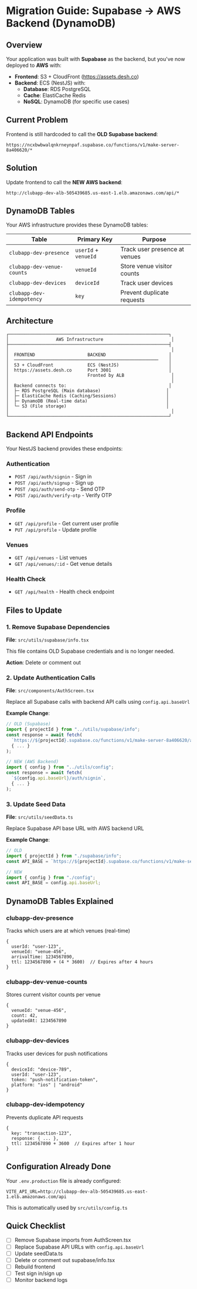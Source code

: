 # Migration Guide: Supabase → AWS Backend (DynamoDB)

## Overview

Your application was built with **Supabase** as the backend, but you've now deployed to **AWS** with:
- **Frontend**: S3 + CloudFront (https://assets.desh.co)
- **Backend**: ECS (NestJS) with:
  - **Database**: RDS PostgreSQL
  - **Cache**: ElastiCache Redis  
  - **NoSQL**: DynamoDB (for specific use cases)

## Current Problem

Frontend is still hardcoded to call the **OLD Supabase backend**:
```
https://ncxbwbwalqnkrneynpaf.supabase.co/functions/v1/make-server-8a406620/*
```

## Solution

Update frontend to call the **NEW AWS backend**:
```
http://clubapp-dev-alb-505439685.us-east-1.elb.amazonaws.com/api/*
```

## DynamoDB Tables

Your AWS infrastructure provides these DynamoDB tables:

| Table | Primary Key | Purpose |
|-------|------------|---------|
| `clubapp-dev-presence` | `userId` + `venueId` | Track user presence at venues |
| `clubapp-dev-venue-counts` | `venueId` | Store venue visitor counts |
| `clubapp-dev-devices` | `deviceId` | Track user devices |
| `clubapp-dev-idempotency` | `key` | Prevent duplicate requests |

## Architecture

```
┌─────────────────────────────────────────────────────────────┐
│                  AWS Infrastructure                          │
├─────────────────────────────────────────────────────────────┤
│                                                              │
│  FRONTEND                    BACKEND                        │
│  ───────────────────────────────────────────────────────    │
│  S3 + CloudFront             ECS (NestJS)                   │
│  https://assets.desh.co      Port 3001                      │
│                              Fronted by ALB                  │
│                                                              │
│  Backend connects to:                                       │
│  ├─ RDS PostgreSQL (Main database)                         │
│  ├─ ElastiCache Redis (Caching/Sessions)                   │
│  ├─ DynamoDB (Real-time data)                              │
│  └─ S3 (File storage)                                      │
│                                                              │
└─────────────────────────────────────────────────────────────┘
```

## Backend API Endpoints

Your NestJS backend provides these endpoints:

### Authentication
- `POST /api/auth/signin` - Sign in
- `POST /api/auth/signup` - Sign up
- `POST /api/auth/send-otp` - Send OTP
- `POST /api/auth/verify-otp` - Verify OTP

### Profile
- `GET /api/profile` - Get current user profile
- `PUT /api/profile` - Update profile

### Venues
- `GET /api/venues` - List venues
- `GET /api/venues/:id` - Get venue details

### Health Check
- `GET /api/health` - Health check endpoint

## Files to Update

### 1. Remove Supabase Dependencies

**File**: `src/utils/supabase/info.tsx`

This file contains OLD Supabase credentials and is no longer needed.

**Action**: Delete or comment out

### 2. Update Authentication Calls

**File**: `src/components/AuthScreen.tsx`

Replace all Supabase calls with backend API calls using `config.api.baseUrl`

**Example Change**:
```typescript
// OLD (Supabase)
import { projectId } from "../utils/supabase/info";
const response = await fetch(
  `https://${projectId}.supabase.co/functions/v1/make-server-8a406620/auth/signin`,
  { ... }
);

// NEW (AWS Backend)
import { config } from "../utils/config";
const response = await fetch(
  `${config.api.baseUrl}/auth/signin`,
  { ... }
);
```

### 3. Update Seed Data

**File**: `src/utils/seedData.ts`

Replace Supabase API base URL with AWS backend URL

**Example Change**:
```typescript
// OLD
import { projectId } from "./supabase/info";
const API_BASE = `https://${projectId}.supabase.co/functions/v1/make-server-8a406620`;

// NEW
import { config } from "./config";
const API_BASE = config.api.baseUrl;
```

## DynamoDB Tables Explained

### clubapp-dev-presence
Tracks which users are at which venues (real-time)
```
{
  userId: "user-123",
  venueId: "venue-456",
  arrivalTime: 1234567890,
  ttl: 1234567890 + (4 * 3600)  // Expires after 4 hours
}
```

### clubapp-dev-venue-counts
Stores current visitor counts per venue
```
{
  venueId: "venue-456",
  count: 42,
  updatedAt: 1234567890
}
```

### clubapp-dev-devices
Tracks user devices for push notifications
```
{
  deviceId: "device-789",
  userId: "user-123",
  token: "push-notification-token",
  platform: "ios" | "android"
}
```

### clubapp-dev-idempotency
Prevents duplicate API requests
```
{
  key: "transaction-123",
  response: { ... },
  ttl: 1234567890 + 3600  // Expires after 1 hour
}
```

## Configuration Already Done

Your `.env.production` file is already configured:
```
VITE_API_URL=http://clubapp-dev-alb-505439685.us-east-1.elb.amazonaws.com/api
```

This is automatically used by `src/utils/config.ts`

## Quick Checklist

- [ ] Remove Supabase imports from AuthScreen.tsx
- [ ] Replace Supabase API URLs with `config.api.baseUrl`
- [ ] Update seedData.ts 
- [ ] Delete or comment out supabase/info.tsx
- [ ] Rebuild frontend
- [ ] Test sign in/sign up
- [ ] Monitor backend logs
